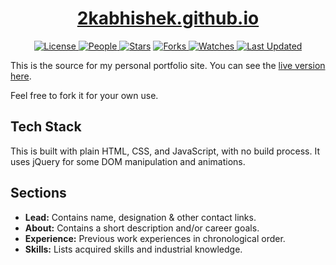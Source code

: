 <div align = "center">

<h1><a href="https://2kabhishek.github.io/2kabhishek.github.io">2kabhishek.github.io</a></h1>

<a href="https://github.com/2KAbhishek/2kabhishek.github.io/blob/main/LICENSE">
<img alt="License" src="https://img.shields.io/github/license/2kabhishek/2kabhishek.github.io?style=flat&color=eee&label="> </a>

<a href="https://github.com/2KAbhishek/2kabhishek.github.io/graphs/contributors">
<img alt="People" src="https://img.shields.io/github/contributors/2kabhishek/2kabhishek.github.io?style=flat&color=ffaaf2&label=People"> </a>

<a href="https://github.com/2KAbhishek/2kabhishek.github.io/stargazers">
<img alt="Stars" src="https://img.shields.io/github/stars/2kabhishek/2kabhishek.github.io?style=flat&color=98c379&label=Stars"></a>

<a href="https://github.com/2KAbhishek/2kabhishek.github.io/network/members">
<img alt="Forks" src="https://img.shields.io/github/forks/2kabhishek/2kabhishek.github.io?style=flat&color=66a8e0&label=Forks"> </a>

<a href="https://github.com/2KAbhishek/2kabhishek.github.io/watchers">
<img alt="Watches" src="https://img.shields.io/github/watchers/2kabhishek/2kabhishek.github.io?style=flat&color=f5d08b&label=Watches"> </a>

<a href="https://github.com/2KAbhishek/2kabhishek.github.io/pulse">
<img alt="Last Updated" src="https://img.shields.io/github/last-commit/2kabhishek/2kabhishek.github.io?style=flat&color=e06c75&label="> </a>

</div>

This is the source for my personal portfolio site. You can see the [live version here](https://2kabhishek.github.io).

Feel free to fork it for your own use.

## Tech Stack

This is built with plain HTML, CSS, and JavaScript, with no build process. It uses jQuery for some DOM manipulation and animations.

## Sections

- **Lead:** Contains name, designation & other contact links.
- **About:** Contains a short description and/or career goals.
- **Experience:** Previous work experiences in chronological order.
- **Skills:** Lists acquired skills and industrial knowledge.
